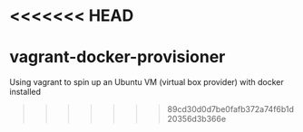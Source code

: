<<<<<<< HEAD
=======
# vagrant-docker-provisioner
Using vagrant to spin up an Ubuntu VM (virtual box provider) with docker installed
>>>>>>> 89cd30d0d7be0fafb372a74f6b1d20356d3b366e

